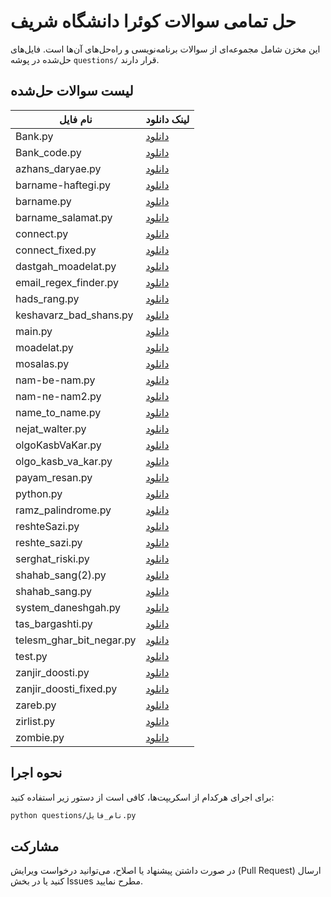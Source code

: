 # حل تمامی سوالات کوئرا دانشگاه شریف

این مخزن شامل مجموعه‌ای از سوالات برنامه‌نویسی و راه‌حل‌های آن‌ها است. فایل‌های حل‌شده در پوشه `questions/` قرار دارند.

## لیست سوالات حل‌شده

| نام فایل | لینک دانلود |
|----------|------------|
| Bank.py | [دانلود](questions/Bank.py) |
| Bank_code.py | [دانلود](questions/Bank_code.py) |
| azhans_daryae.py | [دانلود](questions/azhans_daryae.py) |
| barname-haftegi.py | [دانلود](questions/barname-haftegi.py) |
| barname.py | [دانلود](questions/barname.py) |
| barname_salamat.py | [دانلود](questions/barname_salamat.py) |
| connect.py | [دانلود](questions/connect.py) |
| connect_fixed.py | [دانلود](questions/connect_fixed.py) |
| dastgah_moadelat.py | [دانلود](questions/dastgah_moadelat.py) |
| email_regex_finder.py | [دانلود](questions/email_regex_finder.py) |
| hads_rang.py | [دانلود](questions/hads_rang.py) |
| keshavarz_bad_shans.py | [دانلود](questions/keshavarz_bad_shans.py) |
| main.py | [دانلود](questions/main.py) |
| moadelat.py | [دانلود](questions/moadelat.py) |
| mosalas.py | [دانلود](questions/mosalas.py) |
| nam-be-nam.py | [دانلود](questions/nam-be-nam.py) |
| nam-ne-nam2.py | [دانلود](questions/nam-ne-nam2.py) |
| name_to_name.py | [دانلود](questions/name_to_name.py) |
| nejat_walter.py | [دانلود](questions/nejat_walter.py) |
| olgoKasbVaKar.py | [دانلود](questions/olgoKasbVaKar.py) |
| olgo_kasb_va_kar.py | [دانلود](questions/olgo_kasb_va_kar.py) |
| payam_resan.py | [دانلود](questions/payam_resan.py) |
| python.py | [دانلود](questions/python.py) |
| ramz_palindrome.py | [دانلود](questions/ramz_palindrome.py) |
| reshteSazi.py | [دانلود](questions/reshteSazi.py) |
| reshte_sazi.py | [دانلود](questions/reshte_sazi.py) |
| serghat_riski.py | [دانلود](questions/serghat_riski.py) |
| shahab_sang(2).py | [دانلود](questions/shahab_sang(2).py) |
| shahab_sang.py | [دانلود](questions/shahab_sang.py) |
| system_daneshgah.py | [دانلود](questions/system_daneshgah.py) |
| tas_bargashti.py | [دانلود](questions/tas_bargashti.py) |
| telesm_ghar_bit_negar.py | [دانلود](questions/telesm_ghar_bit_negar.py) |
| test.py | [دانلود](questions/test.py) |
| zanjir_doosti.py | [دانلود](questions/zanjir_doosti.py) |
| zanjir_doosti_fixed.py | [دانلود](questions/zanjir_doosti_fixed.py) |
| zareb.py | [دانلود](questions/zareb.py) |
| zirlist.py | [دانلود](questions/zirlist.py) |
| zombie.py | [دانلود](questions/zombie.py) |

## نحوه اجرا
برای اجرای هرکدام از اسکریپت‌ها، کافی است از دستور زیر استفاده کنید:

```sh
python questions/نام_فایل.py
```

## مشارکت
در صورت داشتن پیشنهاد یا اصلاح، می‌توانید درخواست ویرایش (Pull Request) ارسال کنید یا در بخش Issues مطرح نمایید.

